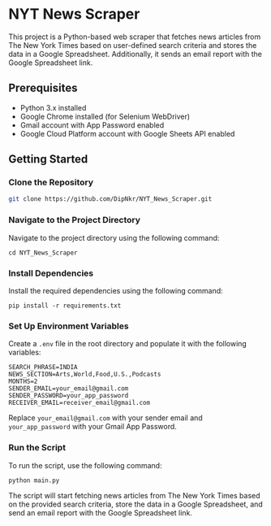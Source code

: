 # NYT News Scraper

This project is a Python-based web scraper that fetches news articles from The New York Times based on user-defined search criteria and stores the data in a Google Spreadsheet. Additionally, it sends an email report with the Google Spreadsheet link.

## Prerequisites

- Python 3.x installed
- Google Chrome installed (for Selenium WebDriver)
- Gmail account with App Password enabled
- Google Cloud Platform account with Google Sheets API enabled

## Getting Started

### Clone the Repository

```bash
git clone https://github.com/DipNkr/NYT_News_Scraper.git
```

### Navigate to the Project Directory

Navigate to the project directory using the following command:

```
cd NYT_News_Scraper
```

### Install Dependencies

Install the required dependencies using the following command:

```
pip install -r requirements.txt
```

### Set Up Environment Variables

Create a `.env` file in the root directory and populate it with the following variables:

```
SEARCH_PHRASE=INDIA
NEWS_SECTION=Arts,World,Food,U.S.,Podcasts
MONTHS=2
SENDER_EMAIL=your_email@gmail.com
SENDER_PASSWORD=your_app_password
RECEIVER_EMAIL=receiver_email@gmail.com
```

Replace `your_email@gmail.com` with your sender email and `your_app_password` with your Gmail App Password.

### Run the Script

To run the script, use the following command:

```
python main.py
```

The script will start fetching news articles from The New York Times based on the provided search criteria, store the data in a Google Spreadsheet, and send an email report with the Google Spreadsheet link.
